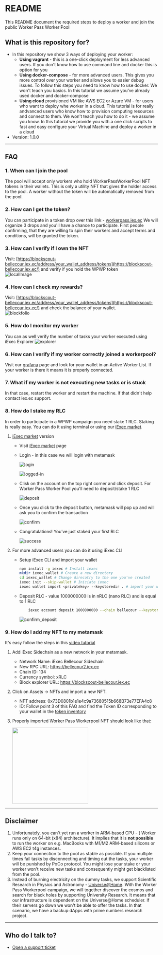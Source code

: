 # README #

This README document the required steps to deploy a worker and join the public Worker Pass Worker Pool

## What is this repository for? ##

* In this repository we show 3 ways of deploying your worker:
    * **Using vagrant** - this is a one-click deployment for less advanced users. If you don't know how to use command line and docker this is option for you
    * **Using docker-compose** - for more advanced users. This gives you more control over your worker and allows you to easier debug issues. To follow this steps you need to know how to use docker. We won't teach you basics. In this tutorial we assume you've already used docker and docker-compose
    * **Using cloud** provisioned VM like AWS EC2 or Azure VM - for users who want to deploy whe worker in a cloud. This tutorial is for really andvanced users who know how to provision computing resources and connect to them. We won't teach you how to do it - we assume you know. In this tutorial we provide you with a one click scripts to fast and easy configure your Virtual Machine and deploy a worker in a cloud
* Version: 1.0.0

---

## FAQ

### 1. When can I join the pool ###

The pool will accept only workers who hold WorkerPassWorkerPool NFT tokens in their wallets. 
This is only a utility NFT that gives the holder access to the pool. 
A worker without the token will be automatically removed from the pool.

### 2. How can I get the token? ###

You can participate in a token drop over this link - [workerpass.iex.ec](https://workerpass.iex.ec)
We will organize 3 drops and you'll have a chance to participate.
First people confirming, that they are willing to spin their workers and accept terms and conditions, will be granted the token.

### 3. How can I verify if I own the NFT ###

Visit: [https://blockscout-bellecour.iex.ec/address/your_wallet_address/tokens](https://blockscout-bellecour.iex.ec/) and verify if you hold the WPWP token   
![localImage](img/blockfolio.png)

### 4. How can I check my rewards? ###

Visit: [https://blockscout-bellecour.iex.ec/address/your_wallet_address/tokens](https://blockscout-bellecour.iex.ec/) and check the balance of your wallet.   
![blockfolio](img/blockfolio.png)

### 5. How do I monitor my worker ###

You can as well verify the number of tasks your worker executed using iExec Explorer
![explorer](img/explorer.png)

### 6. How can I verify if my worker correctly joined a workerpool? ###

Visit our [grafana](https://grafana.workerpass.iex.ec/) page and look for your wallet in an Active Worker List. If your worker is there it means it is properly connected.

### 7. What if my worker is not executing new tasks or is stuck ###

In that case, restart the worker and restart the machine. If that didn't help contact iex.ec support.

### 8. How do I stake my RLC

In order to participate in a WPWP campaign you need stake 1 RLC.
Staking is really easy. You can do it using terminal or using our [iExec market](https://market.iex.ec/). 

1. [iExec market](https://market.iex.ec/) version
    * Visit [iExec market](https://market.iex.ec/) page
    * Login - in this case we will login with metamask

        ![login](img/login.png)

        ![logged-in](img/logged-in.png)

    * Clisk on the account on the top right corner and click deposit. For Worker Pass Worker Pool you'll need to deposit/stake 1 RLC

        ![deposit](img/deposit.png)

    * Once you click to the deposit button, metamask will pop up and will ask you to confirm the transaction

        ![confirm](img/confirm.png)

    * Congratulations! You've just staked your first RLC

        ![success](img/success.png)
    
2. For more advanced users you can do it using iExec CLI
    * Setup iExec CLI and import your wallet
        ```sh
        npm install -g iexec # Install iexec
        mkdir iexec_wallet # Create a new directory
        cd iexec_wallet # Change direcotry to the one you've created
        iexec init --skip-wallet # Iniciate iexec
        iexec wallet import <privatekey> --keystoredir . # import your wallet
        ```
    
    * Deposit RLC - value 1000000000 is in nRLC (nano RLC) and is equal to 1 RLC

        ```sh
            iexec account deposit 1000000000 --chain bellecour --keystoredir . --wallet-file worker_wallet.json
        ```

        ![confirm_deposit](img/console_deposit.png)

### 9. How do I add my NFT to my metamask

It's easy follow the steps in this [video tutorial](https://www.youtube.com/watch?v=nNjiNvQ3b7o)
1. Add iExec Sidechain as a new network in your metamask.
    * Network Name: iExec Bellecour Sidechain
    * New RPC URL: https://bellecour2.iex.ec
    * Chain ID: 134
    * Currency symbol: xRLC
    * Block explorer URL: https://blockscout-bellecour.iex.ec
2. Click on Assets -> NFTs and import a new NFT.
    * NFT address: 0x73D0801b1e1e4c9a73680515b668B73e77EFA4c8
    * ID: Follow point 3 of this FAQ and find the Token ID corresponding to your wallet in the [token inventory](https://blockscout-bellecour.iex.ec/tokens/0x73D0801b1e1e4c9a73680515b668B73e77EFA4c8/inventory)
3. Properly imported Worker Pass Workerpool NFT should look like that:

   <img src="img/wpwp.png" width="250"/>

---

## Disclaimer

1. Unfortunately, you can't yet run a worker in ARM-based CPU - ( Worker runs only on 64-bit (x84) architecture). It implies that it is **not possible** to run the worker on e.g. MacBooks with M1/M2 ARM-based silicons or AWS EC2 t4g instances. 
2. Keep your connection to the pool as stable as possible. If you multiple times fail tasks by disconnecting and timing out the tasks, your worker will be punished by PoCo protocol. You might lose your stake or your worker won't receive new tasks and consequently might get blacklisted from the pool.
3. Instead of burning electricity on the dummy tasks, we support Scientific Research in Physics and Astronomy - [Universe@Home](https://universeathome.pl/universe/description.php). With the Worker Pass Workerpool campaign, we will together discover the cosmos and search for black holes by supporting University Research. It means that our infrastructure is dependent on the Universe@Home scheduler. If their servers go down we won't be able to offer the tasks. In that scenario, we have a backup dApps with prime numbers research project.



---

## Who do I talk to? ##

* [Open a support ticket](https://iexecproject.atlassian.net/servicedesk/customer/portal/4/group/9/create/73)
